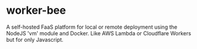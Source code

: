 # worker-bee
A self-hosted FaaS platform for local or remote deployment using the NodeJS 'vm' module and Docker. Like AWS Lambda or Cloudflare Workers but for only Javascript.
